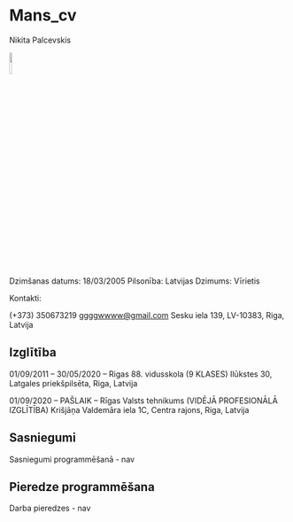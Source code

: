 # Mans_cv
Nikita Palcevskis

<img src="https://sun9-3.userapi.com/impg/meQvhwfsCRQ2PbFvS6wlZZMZ2DDtCQskjGfENA/3_wDYXsZFCo.jpg?size=1617x2160&quality=96&proxy=1&sign=9862ff89587cb83cc7d0fd0c2738d916&type=album" width="10%" height="10%">

Dzimšanas datums: 18/03/2005 
Pilsonība: Latvijas 
Dzimums: Vīrietis

Kontakti:

(+373) 350673219 
ggggwwww@gmail.com 
Sesku iela 139, LV-10383, Riga, Latvija

## Izglītība

01/09/2011 – 30/05/2020 – Rigas 88. vidusskola (9 KLASES)
Ilūkstes 30, Latgales priekšpilsēta, Riga, Latvija

01/09/2020 – PAŠLAIK – Rīgas Valsts tehnikums (VIDĒJĀ PROFESIONĀLĀ IZGLĪTĪBA)
Krišjāņa Valdemāra iela 1C, Centra rajons, Riga, Latvija

## Sasniegumi

Sasniegumi programmēšanā - nav

## Pieredze programmēšana

Darba pieredzes - nav

